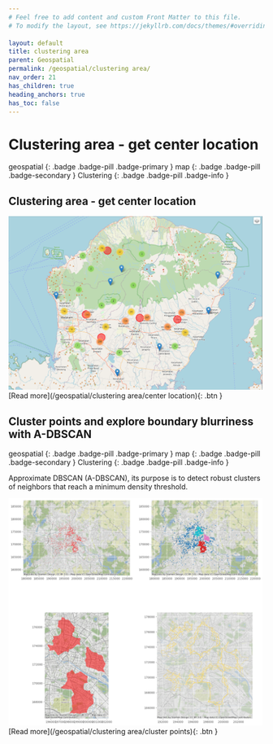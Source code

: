 ```yaml
---
# Feel free to add content and custom Front Matter to this file.
# To modify the layout, see https://jekyllrb.com/docs/themes/#overriding-theme-defaults

layout: default
title: clustering area
parent: Geospatial
permalink: /geospatial/clustering area/
nav_order: 21
has_children: true
heading_anchors: true
has_toc: false
---
```


# Clustering area - get center location
geospatial
{: .badge .badge-pill .badge-primary }
map
{: .badge .badge-pill .badge-secondary }
Clustering
{: .badge .badge-pill .badge-info }


##  Clustering area - get center location
<img src="/assets/images/geospatial/snippet/clustering_01.png" alt="drawing" width="500"/>

<span class="fs-3">
[Read more](/geospatial/clustering area/center location){: .btn }
</span>


##  Cluster points and explore boundary blurriness with A-DBSCAN
geospatial
{: .badge .badge-pill .badge-primary }
map
{: .badge .badge-pill .badge-secondary }
Clustering
{: .badge .badge-pill .badge-info }


Approximate DBSCAN (A-DBSCAN), its purpose is to detect robust clusters of neighbors that reach a minimum density threshold. 

<img src="/assets/images/geospatial/snippet/adbscan_01.png" alt="drawing" width="500"/>

<span class="fs-3">
[Read more](/geospatial/clustering area/cluster points){: .btn }
</span>